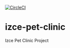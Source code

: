 [![CircleCI](https://dl.circleci.com/status-badge/img/gh/izzce/izce-pet-clinic/tree/master.svg?style=svg)](https://dl.circleci.com/status-badge/redirect/gh/izzce/izce-pet-clinic/tree/master)

# izce-pet-clinic
Izce Pet Clinic Project

